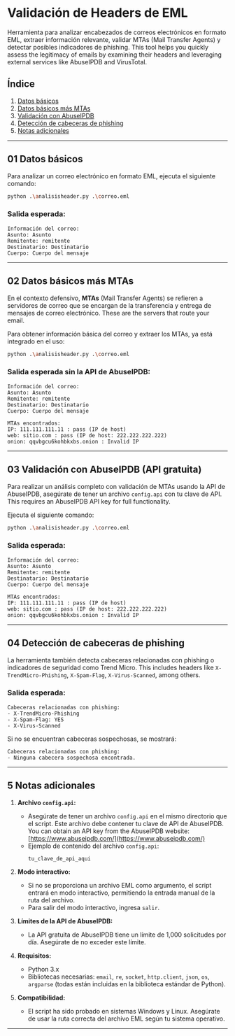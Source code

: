 # Validación de Headers de EML

Herramienta para analizar encabezados de correos electrónicos en formato EML, extraer información relevante, validar MTAs (Mail Transfer Agents) y detectar posibles indicadores de phishing. This tool helps you quickly assess the legitimacy of emails by examining their headers and leveraging external services like AbuseIPDB and VirusTotal.

## Índice
1. [Datos básicos](#01-datos-básicos)
2. [Datos básicos más MTAs](#02-datos-básicos-más-mtas)
3. [Validación con AbuseIPDB](#03-validación-con-abuseipdb-api-gratuita)
4. [Detección de cabeceras de phishing](#04-detección-de-cabeceras-de-phishing)
5. [Notas adicionales](#notas-adicionales)

---

## 01 Datos básicos

Para analizar un correo electrónico en formato EML, ejecuta el siguiente comando:

```bash
python .\analisisheader.py .\correo.eml
```

### Salida esperada:
```
Información del correo:
Asunto: Asunto
Remitente: remitente
Destinatario: Destinatario
Cuerpo: Cuerpo del mensaje
```

---

## 02 Datos básicos más MTAs

En el contexto defensivo, **MTAs** (Mail Transfer Agents) se refieren a servidores de correo que se encargan de la transferencia y entrega de mensajes de correo electrónico.  These are the servers that route your email.

Para obtener información básica del correo y extraer los MTAs, ya está integrado en el uso:

```bash
python .\analisisheader.py .\correo.eml
```

### Salida esperada sin la API de AbuseIPDB:
```
Información del correo:
Asunto: Asunto
Remitente: remitente
Destinatario: Destinatario
Cuerpo: Cuerpo del mensaje

MTAs encontrados:
IP: 111.111.111.11 : pass (IP de host)
web: sitio.com : pass (IP de host: 222.222.222.222)
onion: qqvbgcu6kohbkxbs.onion : Invalid IP
```

---

## 03 Validación con AbuseIPDB (API gratuita)

Para realizar un análisis completo con validación de MTAs usando la API de AbuseIPDB, asegúrate de tener un archivo `config.api` con tu clave de API.  This requires an AbuseIPDB API key for full functionality.

Ejecuta el siguiente comando:

```bash
python .\analisisheader.py .\correo.eml
```

### Salida esperada:
```
Información del correo:
Asunto: Asunto
Remitente: remitente
Destinatario: Destinatario
Cuerpo: Cuerpo del mensaje

MTAs encontrados:
IP: 111.111.111.11 : pass (IP de host)
web: sitio.com : pass (IP de host: 222.222.222.222)
onion: qqvbgcu6kohbkxbs.onion : Invalid IP
```

---

## 04 Detección de cabeceras de phishing

La herramienta también detecta cabeceras relacionadas con phishing o indicadores de seguridad como Trend Micro. This includes headers like `X-TrendMicro-Phishing`, `X-Spam-Flag`, `X-Virus-Scanned`, among others.

### Salida esperada:
```
Cabeceras relacionadas con phishing:
- X-TrendMicro-Phishing
- X-Spam-Flag: YES
- X-Virus-Scanned
```

Si no se encuentran cabeceras sospechosas, se mostrará:
```
Cabeceras relacionadas con phishing:
- Ninguna cabecera sospechosa encontrada.
```

---

## 5 Notas adicionales

1. **Archivo `config.api`:**
   - Asegúrate de tener un archivo `config.api` en el mismo directorio que el script. Este archivo debe contener tu clave de API de AbuseIPDB.  You can obtain an API key from the AbuseIPDB website: [https://www.abuseipdb.com/](https://www.abuseipdb.com/)
   - Ejemplo de contenido del archivo `config.api`:
     ```
     tu_clave_de_api_aqui
     ```

2. **Modo interactivo:**
   - Si no se proporciona un archivo EML como argumento, el script entrará en modo interactivo, permitiendo la entrada manual de la ruta del archivo.
   - Para salir del modo interactivo, ingresa `salir`.

3. **Límites de la API de AbuseIPDB:**
   - La API gratuita de AbuseIPDB tiene un límite de 1,000 solicitudes por día. Asegúrate de no exceder este límite.

4. **Requisitos:**
   - Python 3.x
   - Bibliotecas necesarias: `email`, `re`, `socket`, `http.client`, `json`, `os`, `argparse` (todas están incluidas en la biblioteca estándar de Python).

5. **Compatibilidad:**
   - El script ha sido probado en sistemas Windows y Linux. Asegúrate de usar la ruta correcta del archivo EML según tu sistema operativo.

---
 